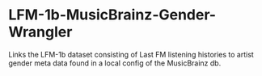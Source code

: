 # LFM-1b-MusicBrainz-Gender-Wrangler
Links the LFM-1b dataset consisting of Last FM listening histories to artist gender meta data found in a local config of the MusicBrainz db.
